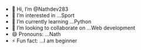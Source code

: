- 👋 Hi, I’m @Nathdev283
- 👀 I’m interested in ...Sport
- 🌱 I’m currently learning ...Python
- 💞️ I’m looking to collaborate on ...Web development
- 😄 Pronouns: ...Nath
- ⚡ Fun fact: ...I am beginner

<!---
Nathdev283/Nathdev283 is a ✨ special ✨ repository because its `README.md` (this file) appears on your GitHub profile.
You can click the Preview link to take a look at your changes.
--->
